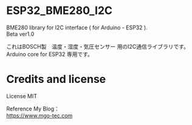 # ESP32_BME280_I2C
BME280 library for I2C interface ( for Arduino - ESP32 ).  
Beta ver1.0  
  
これはBOSCH製　温度・湿度・気圧センサー 用のI2C通信ライブラリです。  
Arduino core for ESP32 専用です。  
  
  
# Credits and license
License MIT  
  
Reference My Blog：  
https://www.mgo-tec.com  